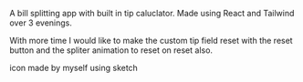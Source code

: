 A bill splitting app with built in tip caluclator. Made using React and Tailwind over 3 evenings.

With more time I would like to make the custom tip field reset with the reset button and the spliter animation to reset on reset also.

icon made by myself using sketch
